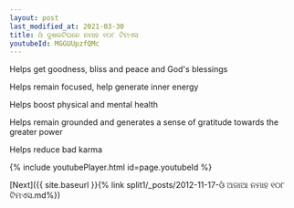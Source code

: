 ```yaml
---
layout: post
last_modified_at: 2021-03-30
title: ଓଁ ଦୁଷକଟିଘନେ ନମାହ ୧୦୮ ଟିମଏସ
youtubeId: MGGUUpzfQMc
---
```

 
 
Helps get goodness, bliss and peace and God's blessings
 
Helps remain focused, help generate inner energy 
 
Helps boost physical and mental health 
 
Helps remain grounded and generates a sense of gratitude towards the greater power 
 
Helps reduce bad karma
 
 
 
 


{% include youtubePlayer.html id=page.youtubeId %}
 
[Next]({{ site.baseurl }}{% link  split1/_posts/2012-11-17-ଓଁ ଅଜାଆ ନମାହ ୧୦୮ ଟିମଏସ.md%})
 
